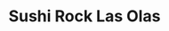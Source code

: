 ---
layout: place
title: Sushi Rock Las Olas
permalink: /florida/fort-lauderdale/sushi-rock-las-olas.html
stateAbbr: FL
stateName: Florida
cityName: Fort Lauderdale
seo:
  type: restaurant
  links: null
place_id: ChIJgXYy7E4A2YgRa-WgawQ9v3g
photos:
  - name: >-
      places/ChIJgXYy7E4A2YgRa-WgawQ9v3g/photos/AeeoHcJx-wSNolpgpyPz95O-CAinjMZyMFQZjHIBLwOVk3Z4uba_H20C3o9c1LvlnSbZUXLTo5MknqFypp_mxyit91_he285eNIEG_viLOyjj9kF-SKkXqOIdIxeIYpi_tUEegyyz4b5Yx2EIYGhQezqufK88gr0jt-Xx79b4mJ-WHnso3ChzU4-N774g9rMli1G0H5joPzEJ4tDkLNMdhb-JVe7yh83saxjrBmlRTzUBEm_hQZujnl3kBRWPfEZGk415Dpsco-Lhotk1zqEVj8XKXYAA2C8S5pC6FCQZ8_aWLIrgP-Wi_8tPh7s7hD4TJIJxtT_W5C2XGfMJXyEqHmH1E8n-2NiqFtKP35BAWYZP8dcWl98CtSthCVci5yTIwovJe36tvwnmG7IeEvhjPhyzSiFkwT2C5PEns400WqPO1MOnspe
    widthPx: 4608
    heightPx: 3456
    authorAttributions:
      - displayName: Armando Carpio
        uri: https://maps.google.com/maps/contrib/108072677055149796077
        photoUri: >-
          https://lh3.googleusercontent.com/a/ACg8ocJyXP2ZufYxYt6SYRIfjto39Y-ivnifqdHjzF-oudMlTiSSDw=s100-p-k-no-mo
    flagContentUri: >-
      https://www.google.com/local/imagery/report/?cb_client=maps_api_places.places_api&image_key=!1e10!2sCIHM0ogKEICAgICE_sDF2gE&hl=en-US
    googleMapsUri: >-
      https://www.google.com/maps/place//data=!3m4!1e2!3m2!1sCIHM0ogKEICAgICE_sDF2gE!2e10!4m2!3m1!1s0x88d9004eec327681:0x78bf3d046ba0e56b
  - name: >-
      places/ChIJgXYy7E4A2YgRa-WgawQ9v3g/photos/AeeoHcItwIqIRzTq5geeMvLxFUREw99snWe6cqndfHK4v8alnuoRTS7_BCMQbMxnbgKXuszEfPeHCSKxmiy8ywZz4TYe6IXgSnABnf4_XqCVlCkSyH6wLrT5jrw88fighJDMpXgIZ6o_0e79okmjD2CCoYq0TVrKLeNffJSUNAnpFzoLGL-369piTP74ovV_7JViegih_l7gLiSIpd_rbadgbjtuFNEIoZyyvMmoNGYtnepLIS0PcS8BvNiDe2I_a5NTW4ORFQpdfNZW9xPwNm3gfd2ndMf3IuvQZeOd8Ug_QPgTR9VBHkE4dJK7EyMifhx2-6RkRzpx6r06qrkgvb9TrJWQj_kGkC0_5MS05QE2Nq3pEKsAIYfbzdXXJg8almCXfb_68X0cXwLHL_A7VFQNr1HzceRZ_FYa5JUbW86W-OdDf__c
    widthPx: 3771
    heightPx: 2121
    authorAttributions:
      - displayName: Roberto
        uri: https://maps.google.com/maps/contrib/106177239466287005601
        photoUri: >-
          https://lh3.googleusercontent.com/a-/ALV-UjVlktftwRyV9S2vKxswATYVsjQbmwbhaXDfP2q766k7j96K5RqtkQ=s100-p-k-no-mo
    flagContentUri: >-
      https://www.google.com/local/imagery/report/?cb_client=maps_api_places.places_api&image_key=!1e10!2sCIHM0ogKEICAgID4na2mpQE&hl=en-US
    googleMapsUri: >-
      https://www.google.com/maps/place//data=!3m4!1e2!3m2!1sCIHM0ogKEICAgID4na2mpQE!2e10!4m2!3m1!1s0x88d9004eec327681:0x78bf3d046ba0e56b
  - name: >-
      places/ChIJgXYy7E4A2YgRa-WgawQ9v3g/photos/AeeoHcKCcjQekkCxIuWOIibnu7ziPkdug1C0hLMNzdq7_0IgdC1mk_mag-7x7DDYSeOSqFpDKHzIfo-l4rtBg2HxneU54RNQ6kyrKqhVPMM_UddRJvauKxKC3jfbuu--pRMAoFDwCDbKSsAMafTGhMh6mCskkHxz1v3APomaClJYI2iEqbRr0KHz21lL-eqZG1zVfVIcSIjZj3KhwQXcl61Ud7_43ntbPQCvKISqpq_vT0jNDH5RhQ3igqIFypip-yu4UQCd12KgIdtB7NmPgA21ZfwPO8QGnv4O7vqpQDBDBofY08rq0bVdLSq2cD1ruHvCrnO9TUQHAuvO4Qk-2-OJFqYoEPxiybeakz2TbuJMpOKSRIw61NKt3HgDgNGEylem0mKq3Jm3dol9VUB1O4sVxa5FLThfwkDaGyyycYer1KtybQ
    widthPx: 4032
    heightPx: 3024
    authorAttributions:
      - displayName: Milen Garcia
        uri: https://maps.google.com/maps/contrib/110370319834363168384
        photoUri: >-
          https://lh3.googleusercontent.com/a-/ALV-UjV2eh5MbkCdpDApHn9i8Qze71mtXHNIb0_ihvPJllx6kJmPIXqB=s100-p-k-no-mo
    flagContentUri: >-
      https://www.google.com/local/imagery/report/?cb_client=maps_api_places.places_api&image_key=!1e10!2sCIHM0ogKEICAgIDjo4atIQ&hl=en-US
    googleMapsUri: >-
      https://www.google.com/maps/place//data=!3m4!1e2!3m2!1sCIHM0ogKEICAgIDjo4atIQ!2e10!4m2!3m1!1s0x88d9004eec327681:0x78bf3d046ba0e56b
  - name: >-
      places/ChIJgXYy7E4A2YgRa-WgawQ9v3g/photos/AeeoHcJuwxQgL3wN5y3n3Jlss8XmfsAWiC7tNkrRYYv_RmFgSxSf2_OoQh_TiAKEh0bZjkU1-DGeorot2ZmOqDzd3VSxyVdXKrA4AOquL-6DumefnieXcVuI2K17kR1IVN3KV8o-_lCx9SLPGlu_KE7GijJXeRHfvqsmC2lt8ThoxW3mKObhHhGXYIKIsj7vQQDj_hROeLidY_L88ZLc7o6GIQqBR3wspbuv-ZvQgMM0k-afjBXXNo4SZeWDPsFvMTeAt6Hzy1w0usTxHdMG6Nhze2Mb91HG_Q5iyBeawcDcIEbmJQKxpVeTXyPNQTLt8csvuApI3-YI0asyTm9awmgR6ttW6qnqBqjPGak2C-3U9y52yaG_M_DEmz1Zw5uj8K1HJvB2k3__Qu1eSMv63cZWEwUuWVA8hbChPgjyGzOJBEWpaVv-
    widthPx: 4032
    heightPx: 2268
    authorAttributions:
      - displayName: Mark VanEpps
        uri: https://maps.google.com/maps/contrib/101507213229386197824
        photoUri: >-
          https://lh3.googleusercontent.com/a/ACg8ocKxlnjDLmXd-Vos-FEcLQTVI1-NM2Vlc55scHgMqgNW0gQWHA=s100-p-k-no-mo
    flagContentUri: >-
      https://www.google.com/local/imagery/report/?cb_client=maps_api_places.places_api&image_key=!1e10!2sCIHM0ogKEICAgIC9v9-cwQE&hl=en-US
    googleMapsUri: >-
      https://www.google.com/maps/place//data=!3m4!1e2!3m2!1sCIHM0ogKEICAgIC9v9-cwQE!2e10!4m2!3m1!1s0x88d9004eec327681:0x78bf3d046ba0e56b
  - name: >-
      places/ChIJgXYy7E4A2YgRa-WgawQ9v3g/photos/AeeoHcJ8rq8mBnWpD4rjQyuINjNakA3tnzHiABYDdcz5y0U3WWH-LhlyIZ8uXMB4L5g5aVfegBMMqHQJo0cDwzYZi0ibbg4f_ZdeqLLFHfbjB9uRCSwXGqtEXy1GxIzlXcf6Fstu-cS2V6KfpTGOAgtJZm4UqR5ezr--FxJ3P9UfCkHoLKzd7c8OAXklRnWnEdriMkq6Ybhz0ZJBszhZWJTsZkdx9WqpLuMYmJ5MrluxOlBN_lwvEBEPMLHAe9IM2UD2fnJRvJ_GWLVjpvCO7maEXqHjiSTjLTFNt5PLuOsYMOsKzyQ7vWOOGqUGtdJTVZrwzGrRfXpGfpP9f72AlbmX8OBCxmqW-haJ7gn7RXvFqeiACFygkmgJRTiYAU5PfLmXWTjEuOljoNWzML0bgNHErB4uNc9QfbLL2uDWOlTXnsQDYAMO
    widthPx: 4032
    heightPx: 2268
    authorAttributions:
      - displayName: Darren Carter
        uri: https://maps.google.com/maps/contrib/117370708168534185285
        photoUri: >-
          https://lh3.googleusercontent.com/a-/ALV-UjU_XxomIRPHAjnCRSHPfD82fOyDNuUAH3ZHAqfHjxW9UXAzuL1-tw=s100-p-k-no-mo
    flagContentUri: >-
      https://www.google.com/local/imagery/report/?cb_client=maps_api_places.places_api&image_key=!1e10!2sCIHM0ogKEICAgICh2pCjkgE&hl=en-US
    googleMapsUri: >-
      https://www.google.com/maps/place//data=!3m4!1e2!3m2!1sCIHM0ogKEICAgICh2pCjkgE!2e10!4m2!3m1!1s0x88d9004eec327681:0x78bf3d046ba0e56b
  - name: >-
      places/ChIJgXYy7E4A2YgRa-WgawQ9v3g/photos/AeeoHcJru1cSNm5FCAMVZiiJenyie6MgZew2f_7zhRhjVaEWuc5idMzc3dswO5V_XKf_gPcybnAfzQ3GrEENqRMqwP2vV86WOej12hmrDLdwo5ZXSjuyMCD1gH0RK3cLrpM1pILjC14k5Dew7e8NjNUFreDZ4_HdNSeimQpnqbcBL3dcjuAziRt3Kn9wIimXZ642JS4vuiwkqmU7eKlgu8LpXElCF765KdX-IrOT9MezV732bG2i9WjPWuGOAKVssj0si4TbWcUf-OOrjb6VDule6VHXRhGwa3GhVw5mvx4DH7xVXRpbJRy04WcxH7xX9xDK3sP9c3qPc0fWLhHaoqfCaOoJyrwmHEJD87Hai4LRiyhUo6VYLyU6sqcHwZv04XhSehdg6JEBDH8QoLyB3GqYQvUWbFPdwnWPWFYLdUPw6UGmdg
    widthPx: 4000
    heightPx: 3000
    authorAttributions:
      - displayName: Milena Urbina
        uri: https://maps.google.com/maps/contrib/118014575614149160772
        photoUri: >-
          https://lh3.googleusercontent.com/a-/ALV-UjXMGvqEfEc3KRJ6DUNTYruIWYAz-icxMihVKOEWLL-F1iCJl-Yx7w=s100-p-k-no-mo
    flagContentUri: >-
      https://www.google.com/local/imagery/report/?cb_client=maps_api_places.places_api&image_key=!1e10!2sCIHM0ogKEICAgIDRsJq9fA&hl=en-US
    googleMapsUri: >-
      https://www.google.com/maps/place//data=!3m4!1e2!3m2!1sCIHM0ogKEICAgIDRsJq9fA!2e10!4m2!3m1!1s0x88d9004eec327681:0x78bf3d046ba0e56b
  - name: >-
      places/ChIJgXYy7E4A2YgRa-WgawQ9v3g/photos/AeeoHcIuRJnDVuh7fxlRAUhTSQhQpz1juEvHbcutnJvH3VBr6S4yh0MGp0-WCYa57DLxE2QThvWdULwPDVO26bcdaSFqyHTJAWhXiXVjlil5viCOucN_EeHmYYGvOnahLFt2v3500XMBdz5-Nfqrv7s4rwaRcQgxQDzZeDoe7cc3ett6zqj2358xM4p8UvwhrGfyzWFq6eAhx14ikMmYSG0jzUrID6YeFIKO1ru7O36Sm0sN1DwqT9t7e4YJh1NqlnWuqt7Q0WBUoVkl8L78gcotCvQzKHcn1rWZeY2rCD54BCkVcYdLMCH1g2hnbluflCkUaU2SRH_fhiVz-2ZwwMtGydAQk9V3LEns5XdCrAqWN3SaC4MFegd7SPVF3_jFwQHChOWlNjRNx75XqOrA81D7BFKWHg0kSr9QlGn5bAc3eKZa0-1A
    widthPx: 3024
    heightPx: 4032
    authorAttributions:
      - displayName: Mayelik Pacheco
        uri: https://maps.google.com/maps/contrib/105101649935680827517
        photoUri: >-
          https://lh3.googleusercontent.com/a-/ALV-UjX8Rh2KDqjMbW4o-IrzjjJKfKa0KV3edCUUAH0RejScCwFmTMt0=s100-p-k-no-mo
    flagContentUri: >-
      https://www.google.com/local/imagery/report/?cb_client=maps_api_places.places_api&image_key=!1e10!2sCIHM0ogKEICAgIC9l7ad3QE&hl=en-US
    googleMapsUri: >-
      https://www.google.com/maps/place//data=!3m4!1e2!3m2!1sCIHM0ogKEICAgIC9l7ad3QE!2e10!4m2!3m1!1s0x88d9004eec327681:0x78bf3d046ba0e56b
  - name: >-
      places/ChIJgXYy7E4A2YgRa-WgawQ9v3g/photos/AeeoHcKbXVN08AybOLKox_yabB34_wqVvoxkIddYSeEXvpyPizDhl_MWt4cAIIqO2TEQoPGvbn46sxlwKHKgSyffNBxRV-HjMQeIucJrmT8K4N0eVRlvVFaSlvxsmT9afTrHvGfJQZ0lLh7f5dUvEGMVIfkmKzdoBj-mOgzGLjA5-6MFZG3B-H7UCCtiecQBtVdF-T0KzeNyBEGxJkjszzAuLZz0G8L3Q39gZjKhAiNr00ovo9v9MqXyD-xcPyCVQfGvCS6vmtSqvLiCUujF_sP3x88yeKrVngeYLudACWDxkE9O9bcg3TGv9ouZ80jcvKMW3-RFgScX23MH1b5fP6QtN8WqDaI_q3cvq6qBv74xNYOVCUtEmcAouDl91qK8OYfEqHStZldy2Qg1LXApOIjGZHJrpYOKIMCEphxTC-JWgfu_hsQ
    widthPx: 3000
    heightPx: 4000
    authorAttributions:
      - displayName: Stephen Kopshaw
        uri: https://maps.google.com/maps/contrib/107826755752488052606
        photoUri: >-
          https://lh3.googleusercontent.com/a/ACg8ocK3Ctd6FbRZjSUO3KKA3BPwQoAnkM6TsJ9jSvMz9JTgefjobQ=s100-p-k-no-mo
    flagContentUri: >-
      https://www.google.com/local/imagery/report/?cb_client=maps_api_places.places_api&image_key=!1e10!2sCIHM0ogKEICAgIDdhvHYkgE&hl=en-US
    googleMapsUri: >-
      https://www.google.com/maps/place//data=!3m4!1e2!3m2!1sCIHM0ogKEICAgIDdhvHYkgE!2e10!4m2!3m1!1s0x88d9004eec327681:0x78bf3d046ba0e56b
  - name: >-
      places/ChIJgXYy7E4A2YgRa-WgawQ9v3g/photos/AeeoHcJ_AZ_NeNCrhadTJBmI1FX0-g8nMIkVctxsBYEp8En6kob8-ns8TezOfKeVzE4sjmRcozYEWWDUXwTiu0exiKkBlz0rJRifC_n_U1XE3rgdCKG2Z78g1dlupEtfj24ZrQMnZ9XlTwvERM79zj87buE8SiAqgJZ5M61aqPnYNzN8wC3NfIF6MHXrBzzDENCAWO8llS0QWydwXJnW0M2EEM-KY2D6AExorgSeen5ff3LLu0c_Ho2bcLdW8w9mU230C91FeZfzczI781rHjxa9notrtUXT7-d9wYB5RfpwfkPnO9ztgEOsCScP_ouDzxrDyASX9uCBKbUu_zBTjmL2Mxft_j9woSzwdvBUwGOfQPqEeZCOwtugrABQYF8A-iFyFXp6fWC_0kEaCCblvmyJwUbq51XmCrddaVF_Eo2NPVSwE4n4
    widthPx: 3024
    heightPx: 4032
    authorAttributions:
      - displayName: Semere Mahderekal
        uri: https://maps.google.com/maps/contrib/105883509912535688742
        photoUri: >-
          https://lh3.googleusercontent.com/a-/ALV-UjWiE74gTmRpkaXDUhq36D5IEbBoUp1WQHY-sewtJ8zH7ci4opfVZQ=s100-p-k-no-mo
    flagContentUri: >-
      https://www.google.com/local/imagery/report/?cb_client=maps_api_places.places_api&image_key=!1e10!2sCIHM0ogKEICAgICLis7VrQE&hl=en-US
    googleMapsUri: >-
      https://www.google.com/maps/place//data=!3m4!1e2!3m2!1sCIHM0ogKEICAgICLis7VrQE!2e10!4m2!3m1!1s0x88d9004eec327681:0x78bf3d046ba0e56b
  - name: >-
      places/ChIJgXYy7E4A2YgRa-WgawQ9v3g/photos/AeeoHcLuF2b_-6pd5nRaBYRe2J7tb8UtHQRYQAruSQPk8nSMDoyA4cOyVOVV1oIDQGPQINDI4TTbW3witeRFIaQNumt5FGNr_tSmnJ7Fpau4ZCunR9tGwpsiQvH6NIrMM41RNHSuQSpP7_Ug7ZnFi7MsLUXyPmq_9nRBgARCH86Mw2Vvm7L0B0ARsBnUCRYnlpPqFAXX-N6aXQ1tSSbkoTZJZb-L3fH0zWNoeBmpd5AOkr-tJ9zZmBohMuF7VFZsL77ctsba_0kmgjtK1CIyp3BY5gj6H1AOXiBcGBUNGnJHZr-p8IPDBm7Boxa4jeI9AeYggBp_3PtIXDjGIsqREwsCtuH_HCmVwczIGMNwLN7EWlJNslDRTe4sGPa6UBVtZ_HQGLw7AmsEGPyRi88p3AcRfpNSNCGBPB57ETllCUMxUhs
    widthPx: 4032
    heightPx: 3024
    authorAttributions:
      - displayName: Benjamin Eschenbach
        uri: https://maps.google.com/maps/contrib/114498799605333333202
        photoUri: >-
          https://lh3.googleusercontent.com/a-/ALV-UjVuCFn2bfnWPx98yUJofN7M0KeAORGkovQ_lNovEAKIHBsLt8Q=s100-p-k-no-mo
    flagContentUri: >-
      https://www.google.com/local/imagery/report/?cb_client=maps_api_places.places_api&image_key=!1e10!2sCIHM0ogKEICAgICervKvZQ&hl=en-US
    googleMapsUri: >-
      https://www.google.com/maps/place//data=!3m4!1e2!3m2!1sCIHM0ogKEICAgICervKvZQ!2e10!4m2!3m1!1s0x88d9004eec327681:0x78bf3d046ba0e56b
address: 1515 E Las Olas Blvd, Fort Lauderdale, FL 33301, USA
street: 1515 E Las Olas Blvd
city: Fort Lauderdale
state: FL
zip: '33301'
country: USA
neighborhood: Colee Hammock
latitude: '26.119555'
longitude: '-80.128006'
accessibility_options:
  wheelchairAccessibleEntrance: true
  wheelchairAccessibleRestroom: true
  wheelchairAccessibleSeating: true
business_status: OPERATIONAL
name: Sushi Rock Las Olas
google_maps_links:
  directionsUri: >-
    https://www.google.com/maps/dir//''/data=!4m7!4m6!1m1!4e2!1m2!1m1!1s0x88d9004eec327681:0x78bf3d046ba0e56b!3e0
  placeUri: https://maps.google.com/?cid=8700740094297957739
  writeAReviewUri: >-
    https://www.google.com/maps/place//data=!4m3!3m2!1s0x88d9004eec327681:0x78bf3d046ba0e56b!12e1
  reviewsUri: >-
    https://www.google.com/maps/place//data=!4m4!3m3!1s0x88d9004eec327681:0x78bf3d046ba0e56b!9m1!1b1
  photosUri: >-
    https://www.google.com/maps/place//data=!4m3!3m2!1s0x88d9004eec327681:0x78bf3d046ba0e56b!10e5
primary_type: Japanese Restaurant
opening_hours:
  regular: null
  current: null
secondary_opening_hours:
  regular:
    weekdayDescriptions: null
    type: null
  current:
    weekdayDescriptions: null
    type: null
phone: null
price_level: null
price_range: null
rating: null
rating_count: 0
website: null
description: >-
  Discover Sushi Rock Las Olas in Fort Lauderdale, FL$$$Sushi Rock Las Olas in
  Fort Lauderdale, FL, stands out as a charming Japanese restaurant that brings
  authentic flavors to the lively Colee Hammock area. This spot features a
  relaxed atmosphere ideal for savoring fresh sushi and other traditional
  dishes, making it a go-to choice for those seeking quality Japanese cuisine
  nearby. With thoughtful accessibility options like easy entrances and seating,
  it ensures a welcoming experience for all diners looking to enjoy a casual
  meal. Located conveniently on East Las Olas Blvd, it's perfect for locals and
  visitors hunting for top-rated sushi restaurants in the heart of the city.
  Whether you're in the mood for a quick bite or a laid-back gathering, this
  venue captures the essence of Japanese dining in a vibrant setting.
generative_summary: >-
  Discover Sushi Rock Las Olas in Fort Lauderdale, FL$$$Sushi Rock Las Olas in
  Fort Lauderdale, FL, stands out as a charming Japanese restaurant that brings
  authentic flavors to the lively Colee Hammock area. This spot features a
  relaxed atmosphere ideal for savoring fresh sushi and other traditional
  dishes, making it a go-to choice for those seeking quality Japanese cuisine
  nearby. With thoughtful accessibility options like easy entrances and seating,
  it ensures a welcoming experience for all diners looking to enjoy a casual
  meal. Located conveniently on East Las Olas Blvd, it's perfect for locals and
  visitors hunting for top-rated sushi restaurants in the heart of the city.
  Whether you're in the mood for a quick bite or a laid-back gathering, this
  venue captures the essence of Japanese dining in a vibrant setting.
generative_disclosure: Summarized by AI using the Grok-3-Mini model.
reviews: null
review_summary: >-
  What Customers Are Saying About This Sushi Favorite$$$Folks who visit this
  popular sushi spot near Fort Lauderdale often highlight the consistently fresh
  ingredients and well-prepared rolls that make every meal feel special. Many
  appreciate the cozy vibe and attentive service that enhance the overall
  enjoyment, turning a simple dinner into a memorable outing. While some mention
  minor waits during peak times, the general consensus leans positive, with
  diners praising the variety of options that cater to different tastes,
  including vegetarian choices. It's commonly noted as a solid pick for groups
  or families, offering a balance of quality and affordability that keeps people
  coming back for more. Overall, if you're searching for reliable sushi places
  close to you, this location earns high marks for its inviting ambiance and
  satisfying flavors.
review_disclosure: Summarized by AI using the Grok-3-Mini model.
parking_options: null
payment_options: null
allow_dogs: null
curbside_pickup: null
delivery: null
dine_in: null
good_for_children: null
good_for_groups: null
good_for_sports: null
live_music: null
menu_for_children: null
outdoor_seating: null
reservable: null
restroom: null
serves_beer: null
serves_breakfast: null
serves_brunch: null
serves_cocktails: null
serves_coffee: null
serves_dinner: null
serves_dessert: null
serves_lunch: null
serves_vegetarian_food: null
serves_wine: null
takeout: null
update_category: pro
places_description: null

---